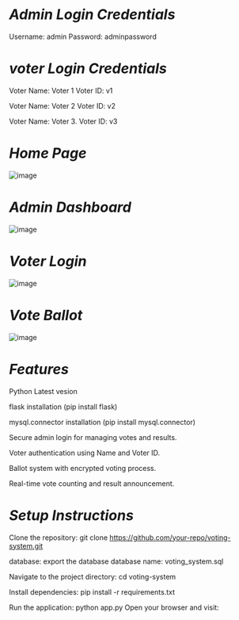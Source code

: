 # *Admin Login Credentials* 
Username: admin
Password: adminpassword

# *voter Login Credentials* 
Voter Name: Voter 1
Voter ID: v1

Voter Name: Voter 2
Voter ID: v2

Voter Name: Voter 3.
Voter ID: v3


# *Home Page*
![image](https://github.com/user-attachments/assets/882239bf-7222-4f54-8de8-bf6427dfe44a)

# *Admin Dashboard*
![image](https://github.com/user-attachments/assets/acf4b0f7-8439-4ece-874d-46a627cd73dd)

# *Voter Login*
![image](https://github.com/user-attachments/assets/6c475a44-c9a2-4ce6-a0cd-0da533bd9fdc)


# *Vote Ballot*
![image](https://github.com/user-attachments/assets/425d13a1-cc84-41e7-8879-0fde6a8e5f34)

# *Features*

Python Latest vesion 

flask installation (pip install flask)

mysql.connector installation (pip install mysql.connector)

Secure admin login for managing votes and results.

Voter authentication using Name and Voter ID.

Ballot system with encrypted voting process.

Real-time vote counting and result announcement.


# *Setup Instructions*

Clone the repository:
git clone https://github.com/your-repo/voting-system.git

database: export the database 
database name: voting_system.sql 

Navigate to the project directory:
cd voting-system

Install dependencies:
pip install -r requirements.txt

Run the application:
python app.py
Open your browser and visit:
